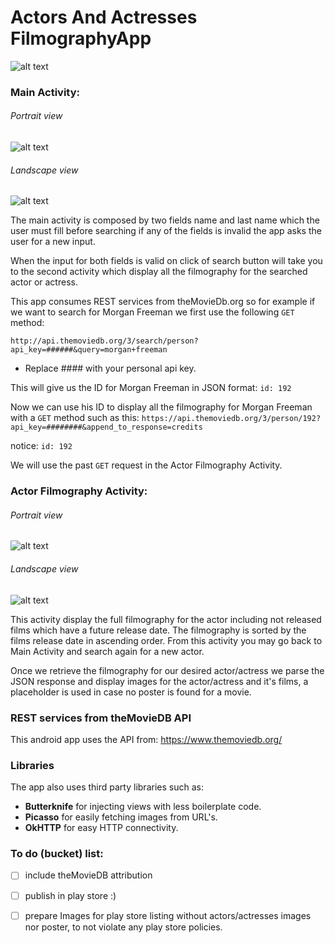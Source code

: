 # Actors And Actresses FilmographyApp
![alt text](http://i.imgur.com/Ms9GWSO.png "Main Activity Snapshot")


### Main Activity:

###### Portrait view

![alt text](http://i.imgur.com/utBmwE9.jpg?1 "Main Activity Snapshot")

###### Landscape view

![alt text](http://i.imgur.com/O2AiyQZ.jpg?1 "Main Activity Snapshot")

The main activity is composed by two fields name and last name which the user must fill before searching if any of the fields is invalid the app asks the user for a new input.

When the input for both fields is valid on click of search button will take you to the second activity which display all the filmography for the searched actor or actress.

This app consumes REST services from theMovieDb.org so for example if we want to search for Morgan Freeman we first use the following `GET` method:

`http://api.themoviedb.org/3/search/person?api_key=######&query=morgan+freeman`

* Replace #### with your personal api key.


This will give us the ID for Morgan Freeman in JSON format: `id: 192`


Now we can use his ID to display all the filmography for Morgan Freeman with a `GET` method such as this:
`https://api.themoviedb.org/3/person/192?api_key=########&append_to_response=credits`

notice: `id: 192`

We will use the past `GET` request in the Actor Filmography Activity.

### Actor Filmography Activity:

###### Portrait view

![alt text](http://i.imgur.com/EgNk8Qt.png?1 "Main Activity Snapshot")

###### Landscape view

![alt text](http://i.imgur.com/wYjECWH.png?1 "Main Activity Snapshot")

This activity display the full filmography for the actor including not released films which have a future release date. The filmography is sorted by the films release date in ascending order. From this activity you may go back to Main Activity and search again for a new actor.

Once we retrieve the filmography for our desired actor/actress we parse the JSON response and display images for the actor/actress and it's films, a placeholder is used in case no poster is found for a movie.

### REST services from theMovieDB API

This android app uses the API from: https://www.themoviedb.org/ 

### Libraries
The app also uses third party libraries such as:
* **Butterknife** for injecting views with less boilerplate code.
* **Picasso** for easily fetching images from URL's.
* **OkHTTP** for easy HTTP connectivity.

### To do (bucket) list:
- [ ] include theMovieDB attribution
- [ ] publish in play store :)
- [ ] prepare Images for play store listing without actors/actresses images nor poster, to not violate any play store policies.



